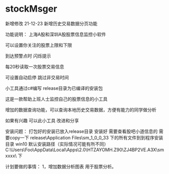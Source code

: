 # stockMsger
新增修改
    21-12-23  新增历史交易数据分页功能
    
功能说明：
   上海A股和深圳A股股票信息监控小软件
   
   可以设置你关注的股票上限和下限
   
   到达预警点时 闪烁提示
   
   每20秒读取一次股票交易信息
   
   可设置自动启停 跳过非交易时间
   
   小工具通过c#编写 release目录为已编译的安装包
   
   这是一款帮助上班人士监控自己的股票信息的小工具
   
   增加的数据查询功能，可以查询本地历史交易数据，方便有能力的同学做分析
   
   如果有兴趣 可以此小工具  改进和分享

安装问题：
   打包好的安装已放入release目录
   安装好 需要查看股吧小道信息的 需要copy一下 release\Application Files\sm_1_0_0_33 下的所有文件到到程序安装目录
       win10 默认安装路径（实际情况可能有所不同） C:\Users\Foo\AppData\Local\Apps\2.0\HTZAYOMH.Z90\ZJ4BP2VE.A3X\smxxxx\ 下



计划要做的事情：
    1，增加数据分析图表 用于股票分析。
